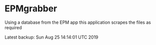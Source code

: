 # EPMgrabber
Using a database from the EPM app this application scrapes the files as required


Latest backup: Sun Aug 25 14:14:01 UTC 2019
